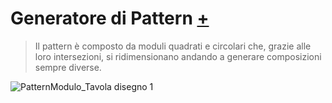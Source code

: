 # Generatore di Pattern [+](https://editor.p5js.org/RobertoAlesi/full/FPuxAqtbw)
>Il pattern è composto da moduli quadrati e circolari che, grazie alle loro intersezioni, si ridimensionano andando a generare composizioni sempre diverse.

![PatternModulo_Tavola disegno 1](https://user-images.githubusercontent.com/76455356/112561935-83483f80-8dd6-11eb-819d-03940c38eeba.png)
